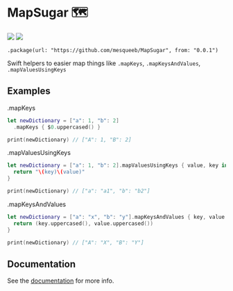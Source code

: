 # MapSugar 🗺️

[![](https://img.shields.io/endpoint?url=https%3A%2F%2Fswiftpackageindex.com%2Fapi%2Fpackages%2Fmesqueeb%2FMapSugar%2Fbadge%3Ftype%3Dswift-versions)](https://swiftpackageindex.com/mesqueeb/MapSugar)
[![](https://img.shields.io/endpoint?url=https%3A%2F%2Fswiftpackageindex.com%2Fapi%2Fpackages%2Fmesqueeb%2FMapSugar%2Fbadge%3Ftype%3Dplatforms)](https://swiftpackageindex.com/mesqueeb/MapSugar)

```
.package(url: "https://github.com/mesqueeb/MapSugar", from: "0.0.1")
```

Swift helpers to easier map things like `.mapKeys`, `.mapKeysAndValues`, `.mapValuesUsingKeys`

## Examples

.mapKeys

```swift
let newDictionary = ["a": 1, "b": 2]
  .mapKeys { $0.uppercased() }

print(newDictionary) // ["A": 1, "B": 2]
```

.mapValuesUsingKeys

```swift
let newDictionary = ["a": 1, "b": 2].mapValuesUsingKeys { value, key in
  return "\(key)\(value)"
}

print(newDictionary) // ["a": "a1", "b": "b2"]
```

.mapKeysAndValues

```swift
let newDictionary = ["a": "x", "b": "y"].mapKeysAndValues { key, value in
  return (key.uppercased(), value.uppercased())
}

print(newDictionary) // ["A": "X", "B": "Y"]
```

## Documentation

See the [documentation](https://swiftpackageindex.com/mesqueeb/MapSugar/main/documentation/MapSugar/MapSugar) for more info.
